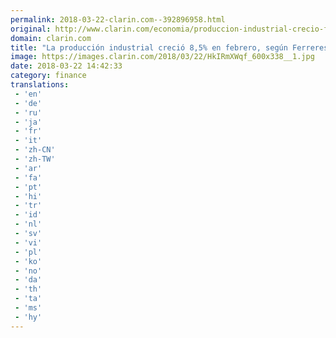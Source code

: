 ```yaml
---
permalink: 2018-03-22-clarin.com--392896958.html
original: http://www.clarin.com/economia/produccion-industrial-crecio-febrero-ferreres_0_BJ_SGm-5z.html
domain: clarin.com
title: "La producción industrial creció 8,5% en febrero, según Ferreres"
image: https://images.clarin.com/2018/03/22/HkIRmXWqf_600x338__1.jpg
date: 2018-03-22 14:42:33
category: finance
translations: 
 - 'en'
 - 'de'
 - 'ru'
 - 'ja'
 - 'fr'
 - 'it'
 - 'zh-CN'
 - 'zh-TW'
 - 'ar'
 - 'fa'
 - 'pt'
 - 'hi'
 - 'tr'
 - 'id'
 - 'nl'
 - 'sv'
 - 'vi'
 - 'pl'
 - 'ko'
 - 'no'
 - 'da'
 - 'th'
 - 'ta'
 - 'ms'
 - 'hy'
---
```


